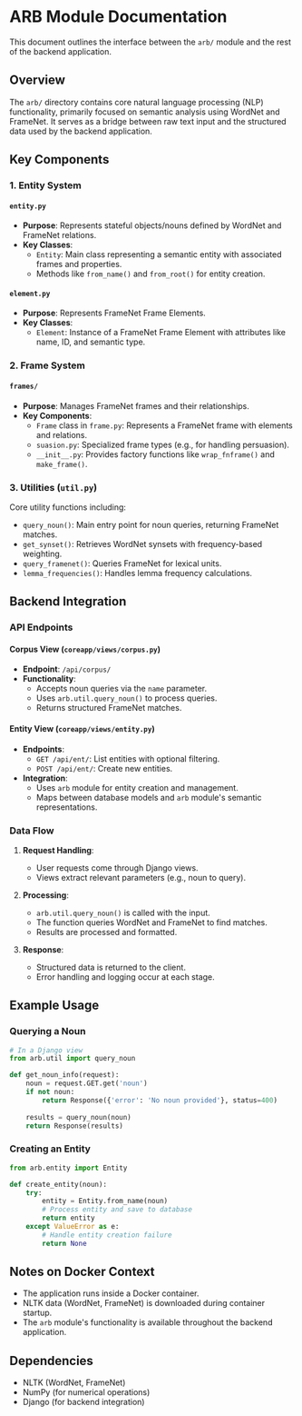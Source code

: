 # ARB Module Documentation

This document outlines the interface between the `arb/` module and the rest of the backend application.

## Overview

The `arb/` directory contains core natural language processing (NLP) functionality, primarily focused on semantic analysis using WordNet and FrameNet. It serves as a bridge between raw text input and the structured data used by the backend application.

## Key Components

### 1. Entity System

#### `entity.py`
- **Purpose**: Represents stateful objects/nouns defined by WordNet and FrameNet relations.
- **Key Classes**:
  - `Entity`: Main class representing a semantic entity with associated frames and properties.
  - Methods like `from_name()` and `from_root()` for entity creation.

#### `element.py`
- **Purpose**: Represents FrameNet Frame Elements.
- **Key Classes**:
  - `Element`: Instance of a FrameNet Frame Element with attributes like name, ID, and semantic type.

### 2. Frame System

#### `frames/`
- **Purpose**: Manages FrameNet frames and their relationships.
- **Key Components**:
  - `Frame` class in `frame.py`: Represents a FrameNet frame with elements and relations.
  - `suasion.py`: Specialized frame types (e.g., for handling persuasion).
  - `__init__.py`: Provides factory functions like `wrap_fnframe()` and `make_frame()`.

### 3. Utilities (`util.py`)

Core utility functions including:
- `query_noun()`: Main entry point for noun queries, returning FrameNet matches.
- `get_synset()`: Retrieves WordNet synsets with frequency-based weighting.
- `query_framenet()`: Queries FrameNet for lexical units.
- `lemma_frequencies()`: Handles lemma frequency calculations.

## Backend Integration

### API Endpoints

#### Corpus View (`coreapp/views/corpus.py`)
- **Endpoint**: `/api/corpus/`
- **Functionality**:
  - Accepts noun queries via the `name` parameter.
  - Uses `arb.util.query_noun()` to process queries.
  - Returns structured FrameNet matches.

#### Entity View (`coreapp/views/entity.py`)
- **Endpoints**:
  - `GET /api/ent/`: List entities with optional filtering.
  - `POST /api/ent/`: Create new entities.
- **Integration**:
  - Uses `arb` module for entity creation and management.
  - Maps between database models and `arb` module's semantic representations.

### Data Flow

1. **Request Handling**:
   - User requests come through Django views.
   - Views extract relevant parameters (e.g., noun to query).

2. **Processing**:
   - `arb.util.query_noun()` is called with the input.
   - The function queries WordNet and FrameNet to find matches.
   - Results are processed and formatted.

3. **Response**:
   - Structured data is returned to the client.
   - Error handling and logging occur at each stage.

## Example Usage

### Querying a Noun

```python
# In a Django view
from arb.util import query_noun

def get_noun_info(request):
    noun = request.GET.get('noun')
    if not noun:
        return Response({'error': 'No noun provided'}, status=400)
    
    results = query_noun(noun)
    return Response(results)
```

### Creating an Entity

```python
from arb.entity import Entity

def create_entity(noun):
    try:
        entity = Entity.from_name(noun)
        # Process entity and save to database
        return entity
    except ValueError as e:
        # Handle entity creation failure
        return None
```

## Notes on Docker Context

- The application runs inside a Docker container.
- NLTK data (WordNet, FrameNet) is downloaded during container startup.
- The `arb` module's functionality is available throughout the backend application.

## Dependencies

- NLTK (WordNet, FrameNet)
- NumPy (for numerical operations)
- Django (for backend integration)
